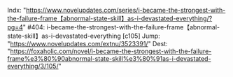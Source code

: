 Indx: "https://www.novelupdates.com/series/i-became-the-strongest-with-the-failure-frame【abnormal-state-skill】as-i-devastated-everything/?pg=4"
#404: i-became-the-strongest-with-the-failure-frame【abnormal-state-skill】as-i-devastated-everything [c105]
Jump: "https://www.novelupdates.com/extnu/3523391/"
Dest: "https://foxaholic.com/novel/i-became-the-strongest-with-the-failure-frame%e3%80%90abnormal-state-skill%e3%80%91as-i-devastated-everything/3/105/"